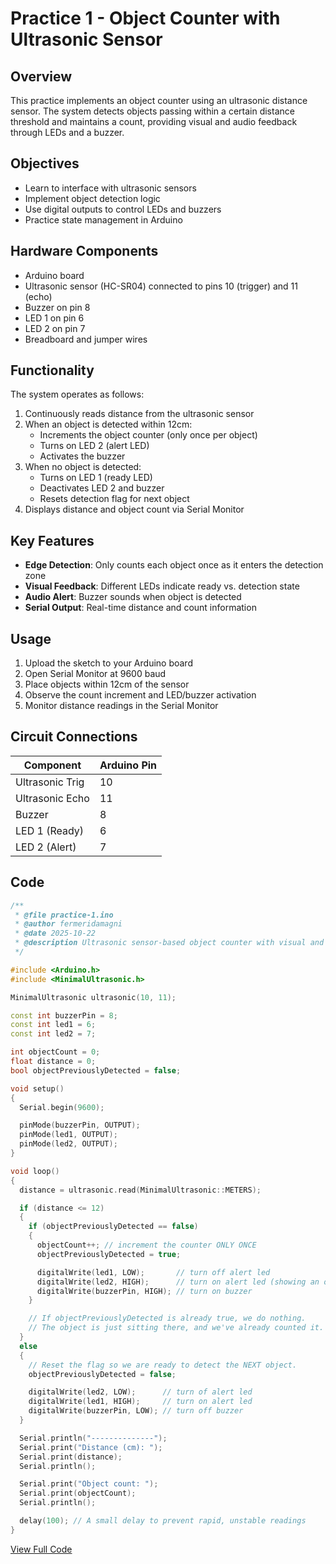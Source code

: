 # Practice 1 - Object Counter with Ultrasonic Sensor

## Overview

This practice implements an object counter using an ultrasonic distance sensor. The system detects objects passing within a certain distance threshold and maintains a count, providing visual and audio feedback through LEDs and a buzzer.

## Objectives

- Learn to interface with ultrasonic sensors
- Implement object detection logic
- Use digital outputs to control LEDs and buzzers
- Practice state management in Arduino

## Hardware Components

- Arduino board
- Ultrasonic sensor (HC-SR04) connected to pins 10 (trigger) and 11 (echo)
- Buzzer on pin 8
- LED 1 on pin 6
- LED 2 on pin 7
- Breadboard and jumper wires

## Functionality

The system operates as follows:

1. Continuously reads distance from the ultrasonic sensor
2. When an object is detected within 12cm:
   - Increments the object counter (only once per object)
   - Turns on LED 2 (alert LED)
   - Activates the buzzer
3. When no object is detected:
   - Turns on LED 1 (ready LED)
   - Deactivates LED 2 and buzzer
   - Resets detection flag for next object
4. Displays distance and object count via Serial Monitor

## Key Features

- **Edge Detection**: Only counts each object once as it enters the detection zone
- **Visual Feedback**: Different LEDs indicate ready vs. detection state
- **Audio Alert**: Buzzer sounds when object is detected
- **Serial Output**: Real-time distance and count information

## Usage

1. Upload the sketch to your Arduino board
2. Open Serial Monitor at 9600 baud
3. Place objects within 12cm of the sensor
4. Observe the count increment and LED/buzzer activation
5. Monitor distance readings in the Serial Monitor

## Circuit Connections

| Component        | Arduino Pin |
|-----------------|-------------|
| Ultrasonic Trig | 10          |
| Ultrasonic Echo | 11          |
| Buzzer          | 8           |
| LED 1 (Ready)   | 6           |
| LED 2 (Alert)   | 7           |

## Code

```cpp
/**
 * @file practice-1.ino
 * @author fermeridamagni
 * @date 2025-10-22
 * @description Ultrasonic sensor-based object counter with visual and audio feedback. Counts objects when they pass within 12cm of the sensor and provides LED/buzzer alerts.
 */

#include <Arduino.h>
#include <MinimalUltrasonic.h>

MinimalUltrasonic ultrasonic(10, 11);

const int buzzerPin = 8;
const int led1 = 6;
const int led2 = 7;

int objectCount = 0;
float distance = 0;
bool objectPreviouslyDetected = false;

void setup()
{
  Serial.begin(9600);

  pinMode(buzzerPin, OUTPUT);
  pinMode(led1, OUTPUT);
  pinMode(led2, OUTPUT);
}

void loop()
{
  distance = ultrasonic.read(MinimalUltrasonic::METERS);

  if (distance <= 12)
  {
    if (objectPreviouslyDetected == false)
    {
      objectCount++; // increment the counter ONLY ONCE
      objectPreviouslyDetected = true;

      digitalWrite(led1, LOW);       // turn off alert led
      digitalWrite(led2, HIGH);      // turn on alert led (showing an object has detected)
      digitalWrite(buzzerPin, HIGH); // turn on buzzer
    }

    // If objectPreviouslyDetected is already true, we do nothing.
    // The object is just sitting there, and we've already counted it.
  }
  else
  {
    // Reset the flag so we are ready to detect the NEXT object.
    objectPreviouslyDetected = false;

    digitalWrite(led2, LOW);      // turn of alert led
    digitalWrite(led1, HIGH);     // turn on alert led
    digitalWrite(buzzerPin, LOW); // turn off buzzer
  }

  Serial.println("--------------");
  Serial.print("Distance (cm): ");
  Serial.print(distance);
  Serial.println();

  Serial.print("Object count: ");
  Serial.print(objectCount);
  Serial.println();

  delay(100); // A small delay to prevent rapid, unstable readings
}
```

[View Full Code](https://github.com/fermeridamagni/school-resources/blob/main/docs/subjects/electronic-sensors-and-actuators/practices/practice-1-object-counter/practice.ino)
